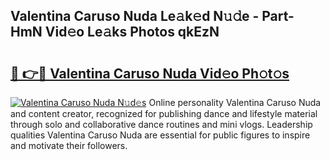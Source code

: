 ## Valentina Caruso Nuda Le𝚊k𝚎d N𝚞𝚍e - Part-HmN Vid𝚎o Le𝚊ks Photos qkEzN

# <h2><a href="http://fbf1xrx.evod.top/?m=Valentina+Caruso+Nuda">🔗 👉🔴 Valentina Caruso Nuda Vid𝚎o Ph𝚘t𝚘s</a></h2>

[![Valentina Caruso Nuda N𝚞d𝚎s](https://i.imgur.com/8V9OHl7.gif)](http://fbf1xrx.evod.top/?m=Valentina+Caruso+Nuda)
Online personality Valentina Caruso Nuda and content creator, recognized for publishing dance and lifestyle material through solo and collaborative dance routines and mini vlogs. Leadership qualities Valentina Caruso Nuda are essential for public figures to inspire and motivate their followers. 
